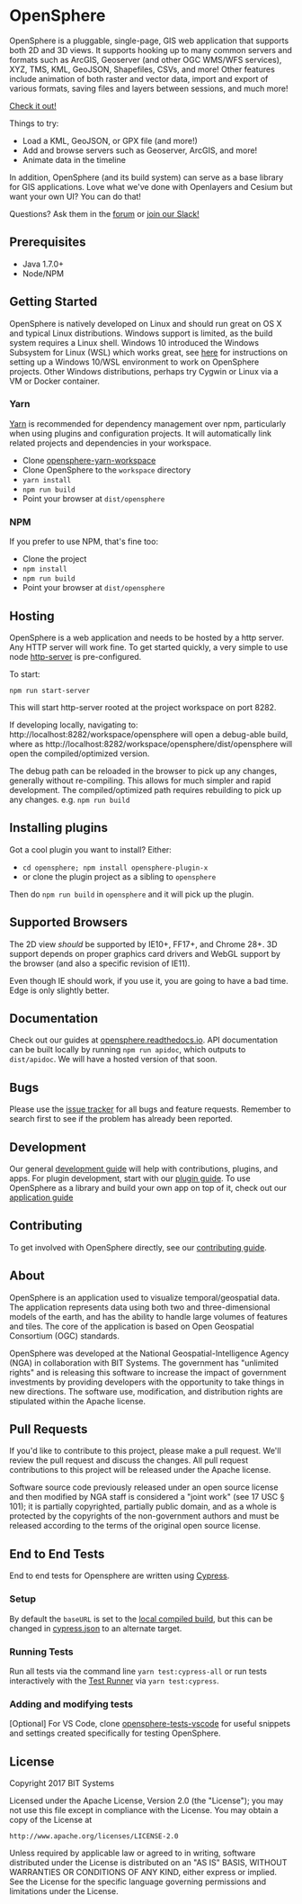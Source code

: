 # OpenSphere

OpenSphere is a pluggable, single-page, GIS web application that supports both 2D and 3D views. It
supports hooking up to many common servers and formats such as ArcGIS, Geoserver (and other OGC
WMS/WFS services), XYZ, TMS, KML, GeoJSON, Shapefiles, CSVs, and more! Other features include animation of
both raster and vector data, import and export of various formats, saving files and layers between
sessions, and much more!

[Check it out!](https://master-branch-opensphere-ngageoint.surge.sh)

Things to try:
* Load a KML, GeoJSON, or GPX file (and more!)
* Add and browse servers such as Geoserver, ArcGIS, and more!
* Animate data in the timeline

In addition, OpenSphere (and its build system) can serve as a base library for GIS applications. Love what we've done with Openlayers and Cesium but want your own UI? You can do that!

Questions? Ask them in the [forum](https://groups.google.com/forum/#!forum/opensphere) or [join our Slack!](https://join.slack.com/t/opensphere/shared_invite/enQtMzgyMjk2MjYyOTY0LTUyZmVkZTg4OGI1ZmQ4YzlmNWExMDgzNzc3YjQwZWZiMzA5NTAzNWZlY2Q1YjU2MmY0MDk4YTdkNWQ5ZGY3ZGY)

## Prerequisites

* Java 1.7.0+
* Node/NPM

## Getting Started
OpenSphere is natively developed on Linux and should run great on OS X and typical Linux distributions. Windows support is limited, as the build system requires a Linux shell. Windows 10 introduced the Windows Subsystem for Linux (WSL) which works great, see [here](windows.md) for instructions on setting up a Windows 10/WSL environment to work on OpenSphere projects. Other Windows distributions, perhaps try Cygwin or Linux via a VM or Docker container.

### Yarn

[Yarn](https://yarnpkg.com/en/) is recommended for dependency management over npm, particularly when using plugins and configuration projects. It will automatically link related projects and dependencies in your workspace.

* Clone [opensphere-yarn-workspace](https://github.com/ngageoint/opensphere-yarn-workspace)
* Clone OpenSphere to the `workspace` directory
* `yarn install`
* `npm run build`
* Point your browser at `dist/opensphere`

### NPM

If you prefer to use NPM, that's fine too:

* Clone the project
* `npm install`
* `npm run build`
* Point your browser at `dist/opensphere`

## Hosting

OpenSphere is a web application and needs to be hosted by a http server. Any HTTP server will work fine. To get started quickly, a very simple to use node [http-server](https://github.com/indexzero/http-server) is pre-configured.

To start:

``` npm run start-server ```

This will start http-server rooted at the project workspace on port 8282.

If developing locally, navigating to:
 http://localhost:8282/workspace/opensphere  will open a debug-able build, where as
 http://localhost:8282/workspace/opensphere/dist/opensphere will open the compiled/optimized version.

The debug path can be reloaded in the browser to pick up any changes, generally without re-compiling. This allows for much simpler and rapid development. The compiled/optimized path requires rebuilding to pick up any changes. e.g. ``` npm run build ```

## Installing plugins

Got a cool plugin you want to install? Either:

* `cd opensphere; npm install opensphere-plugin-x`
* or clone the plugin project as a sibling to `opensphere`

Then do `npm run build` in `opensphere` and it will pick up the plugin.

## Supported Browsers

The 2D view _should_ be supported by IE10+, FF17+, and Chrome 28+. 3D support depends on proper graphics card drivers and WebGL support by the browser (and also a specific revision of IE11).

Even though IE should work, if you use it, you are going to have a bad time. Edge is only slightly better.

## Documentation

Check out our guides at [opensphere.readthedocs.io](https://opensphere.readthedocs.io). API documentation can be built locally by running `npm run apidoc`, which outputs to `dist/apidoc`. We will have a hosted version of that soon.

## Bugs

Please use the [issue tracker](https://github.com/ngageoint/opensphere/issues) for all bugs and feature requests. Remember to search first to see if the problem has already been reported.

## Development

Our general [development guide](http://opensphere.readthedocs.io/en/latest/getting_started.html) will help with contributions, plugins, and apps. For plugin development, start with our [plugin guide](http://opensphere.readthedocs.io/en/latest/guides/plugin_guide.html). To use OpenSphere as a library and build your own app on top of it, check out our [application guide](http://opensphere.readthedocs.io/en/latest/guides/app_guide.html)

## Contributing

To get involved with OpenSphere directly, see our [contributing guide](http://opensphere.readthedocs.io/en/latest/contributing.html).

## About

OpenSphere is an application used to visualize temporal/geospatial data. The application represents data using both two and three-dimensional models of the earth, and has the ability to handle large volumes of features and tiles. The core of the application is based on Open Geospatial Consortium (OGC) standards.

OpenSphere was developed at the National Geospatial-Intelligence Agency (NGA) in collaboration with BIT Systems. The government has "unlimited rights" and is releasing this software to increase the impact of government investments by providing developers with the opportunity to take things in new directions. The software use, modification, and distribution rights are stipulated within the Apache license.

## Pull Requests

If you'd like to contribute to this project, please make a pull request. We'll review the pull request and discuss the changes. All pull request contributions to this project will be released under the Apache license.

Software source code previously released under an open source license and then modified by NGA staff is considered a "joint work" (see 17 USC § 101); it is partially copyrighted, partially public domain, and as a whole is protected by the copyrights of the non-government authors and must be released according to the terms of the original open source license.

## End to End Tests
End to end tests for Opensphere are written using [Cypress](https://github.com/cypress-io/cypress).

### Setup
By default the ```baseURL``` is set to the [local compiled build](http://localhost:8282/workspace/opensphere/dist/opensphere), but this can be changed in [cypress.json](https://github.com/ngageoint/opensphere/blob/master/cypress.json) to an alternate  target.

### Running Tests
Run all tests via the command line ```yarn test:cypress-all``` or run tests interactively with the [Test Runner](https://docs.cypress.io/guides/core-concepts/test-runner.html) via ```yarn test:cypress```.
    

### Adding and modifying tests

[Optional] For VS Code, clone [opensphere-tests-vscode](https://github.com/justin-bits/opensphere-tests-vscode) for useful snippets and settings created specifically for testing OpenSphere.

## License

Copyright 2017 BIT Systems

Licensed under the Apache License, Version 2.0 (the "License");
you may not use this file except in compliance with the License.
You may obtain a copy of the License at

    http://www.apache.org/licenses/LICENSE-2.0

Unless required by applicable law or agreed to in writing, software
distributed under the License is distributed on an "AS IS" BASIS,
WITHOUT WARRANTIES OR CONDITIONS OF ANY KIND, either express or implied.
See the License for the specific language governing permissions and
limitations under the License.
